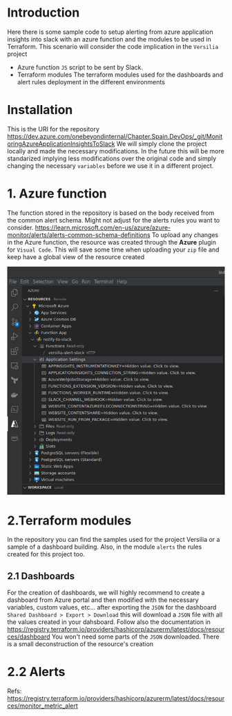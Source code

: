 # Introduction 
Here there is some sample code to setup alerting from azure application insights into slack with an azure function and the modules to be used in Terraform. This scenario will consider the code implication in the `Versilia` project

- Azure function
    `JS` script to be sent by Slack.
- Terraform modules
    The terraform modules used for the dashboards and alert rules deployment in the different environments

# Installation
This is the URI for the repository https://dev.azure.com/onebeyondinternal/Chapter.Spain.DevOps/_git/MonitoringAzureApplicationInsightsToSlack
We will simply clone the project locally and made the necessary modifications. In the future this will be more standarized implying less modifications over the original code and simply changing the necessary `variables` before we use it in a different project. 
# 1. Azure function
The function stored in the repository is based on the body received from the common alert schema. Might not adjust for the alerts rules you want to consider.
https://learn.microsoft.com/en-us/azure/azure-monitor/alerts/alerts-common-schema-definitions
To upload any changes in the Azure function, the resource was created through the **Azure** plugin for `Visual Code`. This will save some time when uploading your `zip` file and keep have a global view of the resource created

![vscode_azure_plugin](assets/vscode_azure_module.png)

# 2.Terraform modules
In the repository you can find the samples used for the project Versilia or a sample of a dashboard building. Also, in the module `alerts` the rules created for this project too. 

## 2.1 Dashboards
For the creation of dashboards, we will highly recommend to create a dashboard from Azure portal and then modified with the necessary variables, custom values, etc... after exporting the `JSON` for the dashboard
`Shared Dashboard > Export > Download` this will download a `JSON` file with all the values created in your dahsboard. Follow also the documentation in https://registry.terraform.io/providers/hashicorp/azurerm/latest/docs/resources/dashboard
You won't need some parts of the `JSON` downloaded. There is a small deconstruction of the resource's creation

# 2.2 Alerts
Refs: https://registry.terraform.io/providers/hashicorp/azurerm/latest/docs/resources/monitor_metric_alert